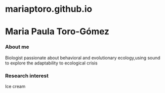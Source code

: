 # mariaptoro.github.io
# Maria Paula Toro-Gómez

### About me
Biologist passionate about behavioral and evolutionary ecology,using sound to explore the adaptability to ecological crisis

### Research interest
Ice cream

